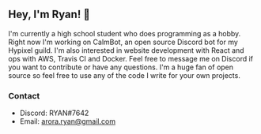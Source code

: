 ## Hey, I'm Ryan! 👋

I'm currently a high school student who does programming as a hobby. Right now I'm working on CalmBot, an open source Discord bot for my Hypixel guild. I'm also interested in website development with React and ops with AWS, Travis CI and Docker. Feel free to message me on Discord if you want to contribute or have any questions. I'm a huge fan of open source so feel free to use any of the code I write for your own projects.

### Contact

- Discord: RYAN#7642
- Email: arora.ryan@gmail.com
